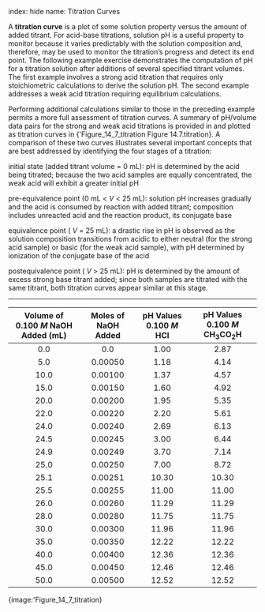 index: hide
name: Titration Curves

A  **titration curve** is a plot of some solution property versus the amount of added titrant. For acid-base titrations, solution pH is a useful property to monitor because it varies predictably with the solution composition and, therefore, may be used to monitor the titration’s progress and detect its end point. The following example exercise demonstrates the computation of pH for a titration solution after additions of several specified titrant volumes. The first example involves a strong acid titration that requires only stoichiometric calculations to derive the solution pH. The second example addresses a weak acid titration requiring equilibrium calculations.

Performing additional calculations similar to those in the preceding example permits a more full assessment of titration curves. A summary of pH/volume data pairs for the strong and weak acid titrations is provided in  and plotted as titration curves in {'Figure_14_7_titration Figure 14.7.titration}. A comparison of these two curves illustrates several important concepts that are best addressed by identifying the four stages of a titration:

initial state (added titrant volume = 0 mL): pH is determined by the acid being titrated; because the two acid samples are equally concentrated, the weak acid will exhibit a greater initial pH

pre-equivalence point (0 mL <  *V* < 25 mL): solution pH increases gradually and the acid is consumed by reaction with added titrant; composition includes unreacted acid and the reaction product, its conjugate base

equivalence point ( *V* = 25 mL): a drastic rise in pH is observed as the solution composition transitions from acidic to either neutral (for the strong acid sample) or basic (for the weak acid sample), with pH determined by ionization of the conjugate base of the acid

postequivalence point ( *V* > 25 mL): pH is determined by the amount of excess strong base titrant added; since both samples are titrated with the same titrant, both titration curves appear similar at this stage.


****

| Volume of 0.100  *M* NaOH Added (mL) | Moles of NaOH Added | pH Values 0.100  *M* HCl | pH Values 0.100  *M* CH<sub>3</sub>CO<sub>2</sub>H |
|:-:|:-:|:-:|:-:|
| 0.0 | 0.0 | 1.00 | 2.87 |
| 5.0 | 0.00050 | 1.18 | 4.14 |
| 10.0 | 0.00100 | 1.37 | 4.57 |
| 15.0 | 0.00150 | 1.60 | 4.92 |
| 20.0 | 0.00200 | 1.95 | 5.35 |
| 22.0 | 0.00220 | 2.20 | 5.61 |
| 24.0 | 0.00240 | 2.69 | 6.13 |
| 24.5 | 0.00245 | 3.00 | 6.44 |
| 24.9 | 0.00249 | 3.70 | 7.14 |
| 25.0 | 0.00250 | 7.00 | 8.72 |
| 25.1 | 0.00251 | 10.30 | 10.30 |
| 25.5 | 0.00255 | 11.00 | 11.00 |
| 26.0 | 0.00260 | 11.29 | 11.29 |
| 28.0 | 0.00280 | 11.75 | 11.75 |
| 30.0 | 0.00300 | 11.96 | 11.96 |
| 35.0 | 0.00350 | 12.22 | 12.22 |
| 40.0 | 0.00400 | 12.36 | 12.36 |
| 45.0 | 0.00450 | 12.46 | 12.46 |
| 50.0 | 0.00500 | 12.52 | 12.52 |
    


{image:'Figure_14_7_titration}
        
